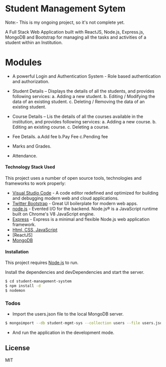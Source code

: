 # Student Management Sytem
 Note:- This is my ongoing project, so it's not complete yet.

A Full Stack Web Application built with ReactJS, Node.js, Express.js, MongoDB and Bootstrap for managing all the tasks and activities of a student within an Institution.

# Modules

  - A powerful Login and Authentication System - Role based authentication and authorization.
  - Student Details – Displays the details of all the students, and provides following services:
        a. Adding a new student.
        b. Editing / Modifying the data of an existing student.
        c. Deleting / Removing the data of an existing student.

  - Course Details – Lis the details of all the courses available in the institution, and provides following services:
        a. Adding a new course.
        b. Editing an existing course.
        c. Deleting a course.
  - Fee Details.
        a.Add fee
        b.Pay Fee
        c.Pending fee
  - Marks and Grades.
  - Attendance.

#### Technology Stack Used

This project uses a number of open source tools, technologies and frameworks to work properly:

* [Visual Studio Code](https://code.visualstudio.com) - A code editor redefined and optimized for building and debugging modern web and cloud applications. 
* [Twitter Bootstrap](https://www.getbootstrap.com) - Great UI boilerplate for modern web apps.
* [node.js](https://www.nodejs.org) - Evented I/O for the backend. Node.js® is a JavaScript runtime built on Chrome's V8 JavaScript engine.
* [Express](https://www.expressjs.com) - Express is a minimal and flexible Node.js web application framework.
* [Html, CSS, JavaScript](#)
* [ReactJS]
* [MongoDB](https://www.mongodb.com)

#### Installation

This project requires [Node.js](https://nodejs.org/) to run.

Install the dependencies and devDependencies and start the server.

```sh
$ cd student-management-system
$ npm install -d
$ nodemon
```



### Todos

 - Import the users.json file to the local MongoDB server.
 ```sh
$ mongoimport --db student-mgmt-sys --collection users --file users.json
```
 - And run the application in the development mode.

License
----

MIT
